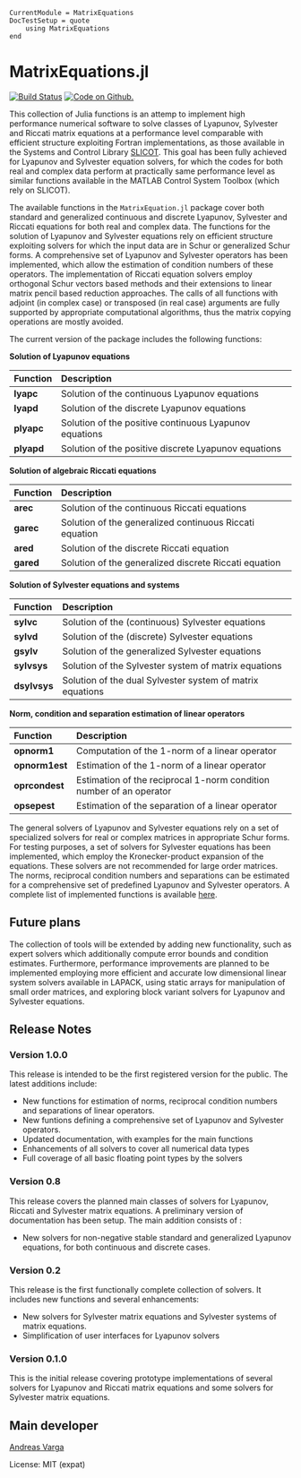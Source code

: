 ```@meta
CurrentModule = MatrixEquations
DocTestSetup = quote
    using MatrixEquations
end
```


# MatrixEquations.jl

[![Build Status](https://travis-ci.com/andreasvarga/MatrixEquations.jl.svg?branch=master)](https://travis-ci.com/andreasvarga/MatrixEquations.jl)
[![Code on Github.](https://img.shields.io/badge/code%20on-github-blue.svg)](https://github.com/andreasvarga/MatrixEquations.jl)


This collection of Julia functions is an attemp to implement high performance
numerical software to solve classes of Lyapunov, Sylvester and Riccati matrix equations
at a performance level comparable with efficient structure exploiting Fortran implementations, as those available in the Systems and Control Library [SLICOT](http://slicot.org/).
This goal has been fully achieved for Lyapunov and Sylvester equation solvers, for which the
codes for both real and complex data perform at practically same performance level as similar functions available in
the MATLAB Control System Toolbox (which rely on SLICOT).

The available functions in the `MatrixEquation.jl` package cover both standard
and generalized continuous and discrete Lyapunov, Sylvester and Riccati equations for both real and complex data. The functions for the solution of Lyapunov and Sylvester equations rely on efficient structure exploiting solvers for which the input data are in Schur or generalized Schur forms. A comprehensive set of Lyapunov and Sylvester operators has been implemented, which allow the estimation of condition numbers of these operators. The implementation of Riccati equation solvers employ orthogonal Schur vectors
based methods and their extensions to linear matrix pencil based reduction approaches. The calls of all functions with adjoint (in complex case) or transposed (in real case) arguments are fully supported by appropriate computational algorithms, thus the matrix copying operations are mostly avoided.    

The current version of the package includes the following functions:


**Solution of Lyapunov equations**

| Function | Description |
| :--- | :--- |
| **lyapc** 	| Solution of the continuous Lyapunov equations |
| **lyapd**	 | Solution of the discrete Lyapunov equations |
| **plyapc** | Solution of the positive continuous Lyapunov equations|
| **plyapd** |	 Solution of the positive discrete Lyapunov equations|

 **Solution of algebraic  Riccati equations**

| Function | Description |
| :--- | :--- |
| **arec**	|  Solution of the continuous Riccati equations|
| **garec** |	 Solution of the generalized continuous Riccati equation|
| **ared**	|  Solution of the discrete Riccati equation|
| **gared**	|  Solution of the generalized discrete Riccati equation|

 **Solution of Sylvester equations and systems**

| Function | Description |
| :--- | :--- |
|  **sylvc**	| Solution of the (continuous) Sylvester equations|
|  **sylvd**	| Solution of the (discrete) Sylvester equations |
|  **gsylv**	| Solution of the generalized Sylvester equations |
|  **sylvsys** |	 Solution of the Sylvester system of matrix equations |
|  **dsylvsys**	| Solution of the dual Sylvester system of matrix equations |

**Norm, condition and separation estimation of linear operators**

| Function | Description |
| :--- | :--- |
|  **opnorm1** | Computation of the 1-norm of a linear operator|
|  **opnorm1est** | Estimation of the 1-norm of a linear operator|
|  **oprcondest** | Estimation of the reciprocal 1-norm condition number of an operator|
|  **opsepest** | Estimation of the separation of a linear operator|

The general solvers of Lyapunov and Sylvester equations rely on a set of specialized solvers for real or complex matrices in appropriate Schur forms. For testing purposes, a set of solvers for Sylvester equations has been implemented, which employ the Kronecker-product expansion of the equations. These solvers are not recommended for large order matrices. The norms, reciprocal condition numbers and separations can be estimated for a comprehensive set of predefined Lyapunov and Sylvester operators. A complete list of implemented functions is available [here](https://sites.google.com/site/andreasvargacontact/home/software/matrix-equations-in-julia).

## Future plans
The collection of tools will be extended by adding new functionality, such as expert solvers which additionally compute error bounds and condition estimates. Furthermore, performance improvements are planned to be implemented employing more efficient and accurate low dimensional linear system solvers available in LAPACK, using static arrays for manipulation of small order matrices, and exploring block variant solvers for Lyapunov and Sylvester equations.

## Release Notes

### Version 1.0.0

This release is intended to be the first registered version for the public. The latest additions include:

- New functions for estimation of norms, reciprocal condition numbers and separations of linear operators.
- New funtions defining a comprehensive set of Lyapunov and Sylvester operators.
- Updated documentation, with examples for the main functions
- Enhancements of all solvers to cover all numerical data types
- Full coverage of all basic floating point types by the solvers 

### Version 0.8

This release covers the planned main classes of solvers for Lyapunov, Riccati and Sylvester matrix equations. A preliminary version of documentation has been setup. The main addition consists of :

- New solvers for non-negative stable standard and generalized Lyapunov equations, for both continuous and discrete cases.

### Version 0.2

This release is the first functionally complete collection of solvers. It includes new functions and several enhancements:

- New solvers for Sylvester matrix equations and Sylvester systems of matrix equations.
- Simplification of user interfaces for Lyapunov solvers

### Version 0.1.0

This is the initial release covering prototype implementations of several solvers for Lyapunov and Riccati matrix equations and some solvers for Sylvester matrix equations.

## Main developer

[Andreas Varga](https://sites.google.com/site/andreasvargacontact/home)

License: MIT (expat)
